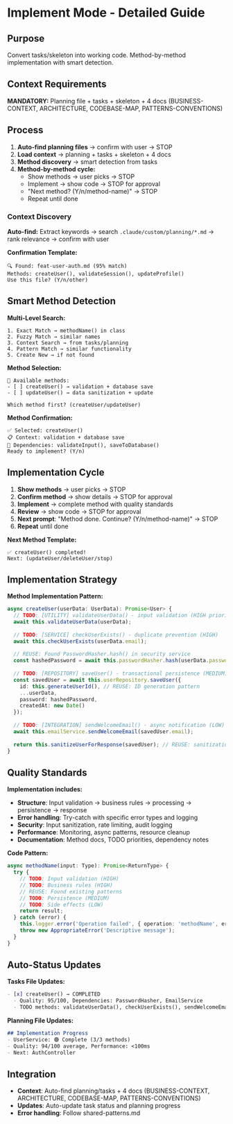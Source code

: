 # Implement Mode - Detailed Guide

## Purpose
Convert tasks/skeleton into working code. Method-by-method implementation with smart detection.

## Context Requirements
**MANDATORY:** Planning file + tasks + skeleton + 4 docs (BUSINESS-CONTEXT, ARCHITECTURE, CODEBASE-MAP, PATTERNS-CONVENTIONS)

## Process
1. **Auto-find planning files** → confirm with user → STOP
2. **Load context** → planning + tasks + skeleton + 4 docs
3. **Method discovery** → smart detection from tasks
4. **Method-by-method cycle:**
   - Show methods → user picks → STOP
   - Implement → show code → STOP for approval
   - "Next method? (Y/n/method-name)" → STOP
   - Repeat until done

### Context Discovery
**Auto-find:** Extract keywords → search `.claude/custom/planning/*.md` → rank relevance → confirm with user

**Confirmation Template:**
```
🔍 Found: feat-user-auth.md (95% match)
Methods: createUser(), validateSession(), updateProfile()
Use this file? (Y/n/other)
```

## Smart Method Detection

**Multi-Level Search:**
```
1. Exact Match → methodName() in class
2. Fuzzy Match → similar names  
3. Context Search → from tasks/planning
4. Pattern Match → similar functionality
5. Create New → if not found
```

**Method Selection:**
```
🎯 Available methods:
- [ ] createUser() → validation + database save
- [ ] updateUser() → data sanitization + update

Which method first? (createUser/updateUser)
```

**Method Confirmation:**
```
✅ Selected: createUser()
📋 Context: validation + database save
🔄 Dependencies: validateInput(), saveToDatabase()
Ready to implement? (Y/n)
```

## Implementation Cycle
1. **Show methods** → user picks → STOP
2. **Confirm method** → show details → STOP for approval  
3. **Implement** → complete method with quality standards
4. **Review** → show code → STOP for approval
5. **Next prompt**: "Method done. Continue? (Y/n/method-name)" → STOP
6. **Repeat** until done

**Next Method Template:**
```
✅ createUser() completed!
Next: (updateUser/deleteUser/stop)
```

## Implementation Strategy

**Method Implementation Pattern:**
```typescript
async createUser(userData: UserData): Promise<User> {
  // TODO: [UTILITY] validateUserData() - input validation (HIGH priority)
  await this.validateUserData(userData);
  
  // TODO: [SERVICE] checkUserExists() - duplicate prevention (HIGH)
  await this.checkUserExists(userData.email);
  
  // REUSE: Found PasswordHasher.hash() in security service
  const hashedPassword = await this.passwordHasher.hash(userData.password);
  
  // TODO: [REPOSITORY] saveUser() - transactional persistence (MEDIUM)
  const savedUser = await this.userRepository.saveUser({
    id: this.generateUserId(), // REUSE: ID generation pattern
    ...userData,
    password: hashedPassword,
    createdAt: new Date()
  });
  
  // TODO: [INTEGRATION] sendWelcomeEmail() - async notification (LOW)
  await this.emailService.sendWelcomeEmail(savedUser.email);
  
  return this.sanitizeUserForResponse(savedUser); // REUSE: sanitization pattern
}
```

## Quality Standards

**Implementation includes:**
- **Structure**: Input validation → business rules → processing → persistence → response
- **Error handling**: Try-catch with specific error types and logging
- **Security**: Input sanitization, rate limiting, audit logging
- **Performance**: Monitoring, async patterns, resource cleanup
- **Documentation**: Method docs, TODO priorities, dependency notes

**Code Pattern:**
```typescript
async methodName(input: Type): Promise<ReturnType> {
  try {
    // TODO: Input validation (HIGH)
    // TODO: Business rules (HIGH) 
    // REUSE: Found existing patterns
    // TODO: Persistence (MEDIUM)
    // TODO: Side effects (LOW)
    return result;
  } catch (error) {
    this.logger.error('Operation failed', { operation: 'methodName', error });
    throw new AppropriateError('Descriptive message');
  }
}
```

## Auto-Status Updates

**Tasks File Updates:**
```markdown
- [x] createUser() → COMPLETED
  - Quality: 95/100, Dependencies: PasswordHasher, EmailService
  - TODO methods: validateUserData(), checkUserExists(), sendWelcomeEmail()
```

**Planning File Updates:**
```markdown
## Implementation Progress
- UserService: 🟢 Complete (3/3 methods)
- Quality: 94/100 average, Performance: <100ms
- Next: AuthController
```

## Integration
- **Context**: Auto-find planning/tasks + 4 docs (BUSINESS-CONTEXT, ARCHITECTURE, CODEBASE-MAP, PATTERNS-CONVENTIONS)
- **Updates**: Auto-update task status and planning progress
- **Error handling**: Follow shared-patterns.md